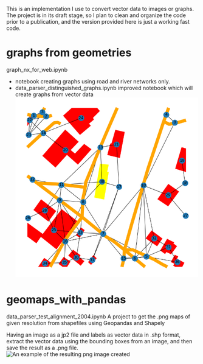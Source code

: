 

This is an implementation I use to convert vector data to images or graphs. The project is in its draft stage, so I plan to clean and organize the code prior to a publication, and the version provided here is just a working fast code.

# graphs from geometries
graph_nx_for_web.ipynb
- notebook creating graphs using road and river networks only.
- data_parser_distinguished_graphs.ipynb improved notebook which will create graphs from vector data
![An example of the resulting graph created](https://github.com/margokhokhlova/geomaps_with_pandas/blob/master/graph_visual2.png)

# geomaps_with_pandas

data_parser_test_alignment_2004.ipynb
A project to get the .png maps of given resolution  from shapefiles using Geopandas and Shapely

Having an image as a jp2 file and labels as vector data in .shp format, extract the vector data using the bounding boxes from an image, and then save the result as a .png file. 
![An example of the resulting png image created](https://github.com/margokhokhlova/geomaps_with_pandas/blob/master/1-2017-0850-6680-LA93-0M50-E080.png)

